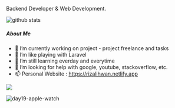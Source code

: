Backend Developer & Web Development.

![github stats](https://github-readme-stats.vercel.app/api?username=rizalihwan&show_icons=true&bg_color=424344&title_color=fff&icon_color=fff&text_color=d9a618&show_owner=false)

##### About Me

- 🔭 I’m currently working on project - project freelance and tasks
- 🌱 I’m like playing with Laravel
- 👯 I’m still learning everday and everytime
- 🤔 I’m looking for help with google, youtube, stackoverflow, etc.
- 📫 Personal Website : https://rizalihwan.netlify.app
<img src="https://github-readme-stats.vercel.app/api/top-langs/?username=rizalihwan&theme=black">

![day19-apple-watch](https://user-images.githubusercontent.com/55536560/100047311-b8eb1500-2e44-11eb-92f5-0597048cd4c2.png)



